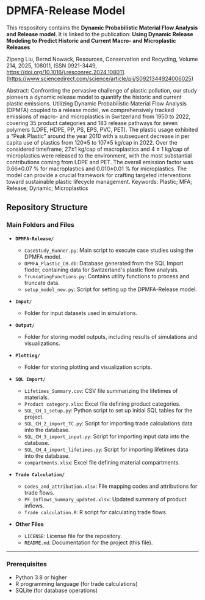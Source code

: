 # DPMFA-Release Model

This respository contains the **Dynamic Probabilistic Material Flow Analysis and Release model**. It is linked to the publication: **Using Dynamic Release Modeling to Predict Historic and Current Macro- and Microplastic Releases**

Zipeng Liu, Bernd Nowack,
Resources, Conservation and Recycling,
Volume 214, 2025, 108011, ISSN 0921-3449,
https://doi.org/10.1016/j.resconrec.2024.108011.
(https://www.sciencedirect.com/science/article/pii/S0921344924006025)

Abstract: Confronting the pervasive challenge of plastic pollution, our study pioneers a dynamic release model to quantify the historic and current plastic emissions. Utilizing Dynamic Probabilistic Material Flow Analysis (DPMFA) coupled to a release model, we comprehensively tracked emissions of macro- and microplastics in Switzerland from 1950 to 2022, covering 35 product categories and 183 release pathways for seven polymers (LDPE, HDPE, PP, PS, EPS, PVC, PET). The plastic usage exhibited a “Peak Plastic” around the year 2010 with a subsequent decrease in per capita use of plastics from 120±5 to 107±5 kg/cap in 2022. Over the considered timeframe, 27±1 kg/cap of macroplastics and 4 ± 1 kg/cap of microplastics were released to the environment, with the most substantial contributions coming from LDPE and PET. The overall emission factor was 0.66±0.07 % for macroplastics and 0.010±0.01 % for microplastics. The model can provide a crucial framework for crafting targeted interventions toward sustainable plastic lifecycle management.
Keywords: Plastic; MFA; Release; Dynamic; Microplastics


## Repository Structure

### **Main Folders and Files**

- **`DPMFA-Release/`**
  - `CaseStudy_Runner.py`: Main script to execute case studies using the DPMFA model.
  - `DPMFA_Plastic_CH.db`: Database generated from the SQL Import floder, containing data for Switzerland's plastic flow analysis.
  - `TruncatingFunctions.py`: Contains utility functions to process and truncate data.
  - `setup_model_new.py`: Script for setting up the DPMFA-Release model.

- **`Input/`**
  - Folder for input datasets used in simulations.

- **`Output/`**
  - Folder for storing model outputs, including results of simulations and visualizations.

- **`Plotting/`**
  - Folder for storing plotting and visualization scripts.

- **`SQL Import/`**
  - `Lifetimes_Summary.csv`: CSV file summarizing the lifetimes of materials.
  - `Product category.xlsx`: Excel file defining product categories.
  - `SQL_CH_1_setup.py`: Python script to set up initial SQL tables for the project.
  - `SQL_CH_2_import_TC.py`: Script for importing trade calculations data into the database.
  - `SQL_CH_3_import_input.py`: Script for importing input data into the database.
  - `SQL_CH_4_import_lifetimes.py`: Script for importing lifetimes data into the database.
  - `compartments.xlsx`: Excel file defining material compartments.

- **`Trade Calculation/`**
  - `Codes_and_attribution.xlsx`: File mapping codes and attributions for trade flows.
  - `PF_Inflows_Summary_updated.xlsx`: Updated summary of product inflows.
  - `Trade calculation.R`: R script for calculating trade flows.

- **Other Files**
  - `LICENSE`: License file for the repository.
  - `README.md`: Documentation for the project (this file).

---

### **Prerequisites**
- Python 3.8 or higher
- R programming language (for trade calculations)
- SQLite (for database operations)

